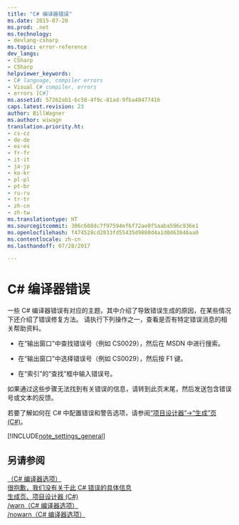 ```yaml
---
title: "C# 编译器错误"
ms.date: 2015-07-20
ms.prod: .net
ms.technology:
- devlang-csharp
ms.topic: error-reference
dev_langs:
- CSharp
- CSharp
helpviewer_keywords:
- C# language, compiler errors
- Visual C# compiler, errors
- errors [C#]
ms.assetid: 57262ab1-6c50-4f9c-81ad-9fba48477416
caps.latest.revision: 23
author: BillWagner
ms.author: wiwagn
translation.priority.ht:
- cs-cz
- de-de
- es-es
- fr-fr
- it-it
- ja-jp
- ko-kr
- pl-pl
- pt-br
- ru-ru
- tr-tr
- zh-cn
- zh-tw
ms.translationtype: HT
ms.sourcegitcommit: 306c608dc7f97594ef6f72ae0f5aaba596c936e1
ms.openlocfilehash: f474528cd2833fd55435d9880d4a1d0d63846aa0
ms.contentlocale: zh-cn
ms.lasthandoff: 07/28/2017

---
```

# <a name="c-compiler-errors"></a>C# 编译器错误
一些 C# 编译器错误有对应的主题，其中介绍了导致错误生成的原因，在某些情况下还介绍了错误修复方法。 请执行下列操作之一，查看是否有特定错误消息的相关帮助资料。  
  
-   在“输出窗口”[](/visualstudio/ide/reference/output-window)中查找错误号（例如 CS0029），然后在 MSDN 中进行搜索。  
  
-   在“输出窗口”[](/visualstudio/ide/reference/output-window)中选择错误号（例如 CS0029），然后按 F1 键。  
  
-   在“索引”的“查找”框中输入错误号。  
  
 如果通过这些步骤无法找到有关错误的信息，请转到此页末尾，然后发送包含错误号或文本的反馈。  
  
 若要了解如何在 C# 中配置错误和警告选项，请参阅[“项目设计器”->“生成”页 (C#)](/visualstudio/ide/reference/build-page-project-designer-csharp)。  
  
[!INCLUDE[note_settings_general](~/includes/note-settings-general-md.md)]  
  
## <a name="see-also"></a>另请参阅  
 [（C# 编译器选项）](../../../csharp/language-reference/compiler-options/index.md)   
 [很抱歉，我们没有关于此 C# 错误的具体信息](../../../csharp/misc/sorry-we-don-t-have-specifics-on-this-csharp-error.md)   
 [生成页、项目设计器 (C#)](/visualstudio/ide/reference/build-page-project-designer-csharp)   
 [/warn（C# 编译器选项）](../../../csharp/language-reference/compiler-options/warn-compiler-option.md)   
 [/nowarn（C# 编译器选项）](../../../csharp/language-reference/compiler-options/nowarn-compiler-option.md)

